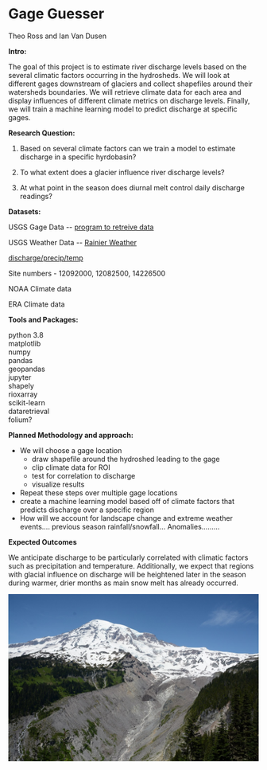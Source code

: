 # **Gage Guesser**

Theo Ross and Ian Van Dusen

**Intro:**

The goal of this project is to estimate river discharge levels based on the several climatic factors occurring in the hydrosheds. We will look at different gages downstream of glaciers and collect shapefiles around their watersheds boundaries. We will retrieve climate data for each area and display influences of different climate metrics on discharge levels. Finally, we will train a machine learning model to predict discharge at specific gages.

**Research Question:** 

1. Based on several climate factors can we train a model to estimate discharge in a specific hyrdobasin?

2. To what extent does a glacier influence river discharge levels?

3. At what point in the season does diurnal melt control daily discharge readings?

**Datasets:**

USGS Gage Data --  [program to retreive data](https://github.com/USGS-python/dataretrieval)

USGS Weather Data -- 
[Rainier Weather](https://waterdata.usgs.gov/wa/nwis/current/?type=mrainier&group_key=basin_cd)

[discharge/precip/temp](https://waterdata.usgs.gov/wa/nwis/uv?cb_00021=on&cb_00045=on&cb_00060=on&format=gif_default&site_no=12082500&period=&begin_date=2022-02-01&end_date=2022-02-08)

Site numbers - 12092000, 12082500, 14226500

NOAA Climate data


ERA Climate data

**Tools and Packages:**

python 3.8<br>
matplotlib<br>
numpy<br>
pandas<br>
geopandas<br>
jupyter<br>
shapely<br>
rioxarray<br>
scikit-learn <br>
dataretrieval<br>
folium?<br>

**Planned Methodology and approach:**

* We will choose a gage location 
	* draw shapefile around the hydroshed leading to the gage
	* clip climate data for ROI
	* test for correlation to discharge
	* visualize results
* Repeat these steps over multiple gage locations
* create a machine learning model based off of climate factors that predicts discharge over a specific region
* How will we account for landscape change and extreme weather events.... previous season rainfall/snowfall... Anomalies.........

**Expected Outcomes**

We anticipate discharge to be particularly correlated with climatic factors such as precipitation and temperature. Additionally, we expect that regions with glacial influence on discharge will be heightened later in the season during warmer, drier months as main snow melt has already occurred.

![Mt Rainier](doc/MtRainier.jpeg)

